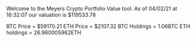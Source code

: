 Welcome to the Meyers Crypto Portfolio Value tool. 
As of 04/02/21 at 16:32:07 our valuation is $119533.78 

BTC Price = $59170.21
 ETH Price = $2107.32
BTC Holdings = 1.06BTC
 ETH holdings = 26.960005962ETH 
